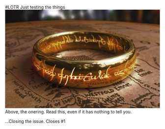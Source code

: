 #LOTR
Just testing the things
![the ring](./onering.png)
Above, the onering.
Read this, even if it has nothing to tell you.

...Closing the issue. Closes #1
